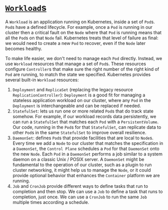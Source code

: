 # [`Workload`s](https://kubernetes.io/docs/concepts/workloads/)

A `Workload` is an application running on Kubernetes, inside a set of `Pod`s.
`Pod`s have a defined lifecycle. For example, once a `Pod` is running in
our cluster then a critical fault on the `Node` where that `Pod` is running
means that all the `Pod`s on that `Node` fail. Kubernetes treats that level of
failure as final: we would need to create a new `Pod` to recover, even if the
`Node` later becomes healthy.

To make life easier, we don't need to manage each `Pod` directly. Instead, we
use `Workload` resources that manage a set of `Pod`s. These resources configure
`Controller`s that make sure the right number of the right kind of `Pod` are
running, to match the state we specified. Kubernetes provides several built-in
`Workload` resources:
1. `Deployment` and `ReplicaSet` (replacing the legacy resource
   `ReplicationController`): `Deployment` is a good fit for managing a
   stateless application workload on our cluster, where any `Pod` in the
   `Deployment` is interchangeable and can be replaced if needed.
2. `StatefulSet`: lets us run one or more related `Pod`s that do track state
   somehow. For example, if our workload records data persistently, we can run
   a `StatefulSet` that matches each `Pod` with a `PersistentVolume`. Our code,
   running in the `Pod`s for that `StatefulSet`, can replicate data to other
   `Pod`s in the same `StatefulSet` to improve overall resilience.
3. `DaemonSet`: defines `Pod`s that provide facilities that are local to
   `Node`s. Every time we add a `Node` to our cluster that matches the
   specification in a `DaemonSet`, the `Control Plane` schedules a `Pod` for
   that `DaemonSet` onto the new `Node`. Each `Pod` in a `DaemonSet` performs a
   job similar to a system daemon on a classic Unix / POSIX server. A
   `DaemonSet` might be fundamental to the operation of our cluster, such as a
   plugin to run cluster networking, it might help us to manage the `Node`, or
   it could provide optional behavior that enhances the `Container` platform
   we are running.
4. `Job` and `CronJob` provide different ways to define tasks that run to
   completion and then stop. We can use a `Job` to define a task that runs to
   completion, just once. We can use a `CronJob` to run the same `Job` multiple
   times according a schedule.


